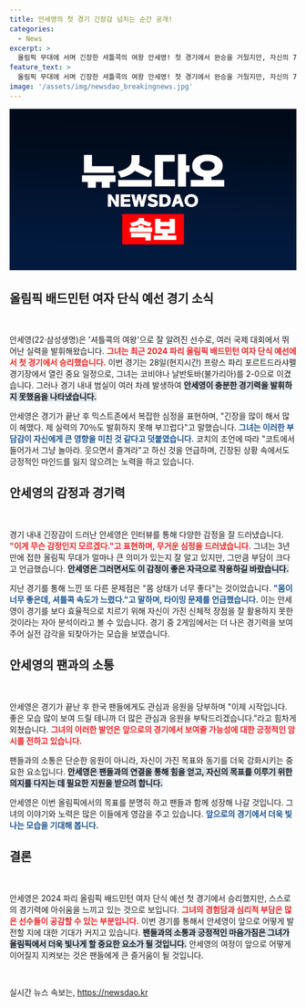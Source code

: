```yaml
---
title: 안세영의 첫 경기 긴장감 넘치는 순간 공개!
categories:
  - News
excerpt: >
  올림픽 무대에 서며 긴장한 셔틀콕의 여왕 안세영! 첫 경기에서 완승을 거뒀지만, 자신의 70%도 발휘하지 못한 안세영의 복잡한 심정을 담았다. 좋은 자극이 되길 바라는 그녀의 향후 경기에 기대감이 모인다!
feature_text: >
  올림픽 무대에 서며 긴장한 셔틀콕의 여왕 안세영! 첫 경기에서 완승을 거뒀지만, 자신의 70%도 발휘하지 못한 안세영의 복잡한 심정을 담았다. 좋은 자극이 되길 바라는 그녀의 향후 경기에 기대감이 모인다!
image: '/assets/img/newsdao_breakingnews.jpg'
---
```


<p><img src="/assets/img/newsdao_breakingnews.jpg" alt="implanttips 속보" /></p>

<h2 data-ke-size="size26">올림픽 배드민턴 여자 단식 예선 경기 소식</h2>

<p data-ke-size="size16">&nbsp;</p>

<p>안세영(22·삼성생명)은 '셔틀콕의 여왕'으로 잘 알려진 선수로, 여러 국제 대회에서 뛰어난 실력을 발휘해왔습니다. <b><span style="color: #ee2323;">그녀는 최근 2024 파리 올림픽 배드민턴 여자 단식 예선에서 첫 경기에서 승리했습니다.</span></b> 이번 경기는 28일(현지시간) 프랑스 파리 포르트드라샤펠 경기장에서 열린 중요 일정으로, 그녀는 코비야나 날반토바(불가리아)를 2-0으로 이겼습니다. 그러나 경기 내내 범실이 여러 차례 발생하여 <b><span style="background-color: #21538527;">안세영이 충분한 경기력을 발휘하지 못했음을 나타냈습니다.</span></b></p>

<p>안세영은 경기가 끝난 후 믹스트존에서 복잡한 심정을 표현하며, "긴장을 많이 해서 많이 헤맸다. 제 실력의 70％도 발휘하지 못해 부끄럽다"고 말했습니다. <b><span style="color: #1a5490;">그녀는 이러한 부담감이 자신에게 큰 영향을 미친 것 같다고 덧붙였습니다.</span></b> 코치의 조언에 따라 "코트에서 들어가서 그냥 놀아라. 웃으면서 즐겨라"고 하신 것을 언급하며, 긴장된 상황 속에서도 긍정적인 마인드를 잃지 않으려는 노력을 하고 있습니다. </p>

<h2 data-ke-size="size26">안세영의 감정과 경기력</h2>

<p data-ke-size="size16">&nbsp;</p>

<p>경기 내내 긴장감이 드러난 안세영은 인터뷰를 통해 다양한 감정을 잘 드러냈습니다. <b><span style="color: #ee2323;">"이게 무슨 감정인지 모르겠다."고 표현하며, 무거운 심정을 드러냈습니다.</span></b> 그녀는 3년 만에 접한 올림픽 무대가 얼마나 큰 의미가 있는지 잘 알고 있지만, 그만큼 부담이 크다고 언급했습니다. <b><span style="background-color: #21538527;">안세영은 그러면서도 이 감정이 좋은 자극으로 작용하길 바랐습니다.</span></b></p>

<p>지난 경기를 통해 느낀 또 다른 문제점은 "몸 상태가 너무 좋다"는 것이었습니다. <b><span style="color: #1a5490;">"몸이 너무 좋은데, 셔틀콕 속도가 느렸다."고 말하며, 타이밍 문제를 언급했습니다.</span></b> 이는 안세영이 경기를 보다 효율적으로 치르기 위해 자신이 가진 신체적 장점을 잘 활용하지 못한 것이라는 자아 분석이라고 볼 수 있습니다. 경기 중 2게임에서는 더 나은 경기력을 보여주어 실전 감각을 되찾아가는 모습을 보였습니다.</p>

<h2 data-ke-size="size26">안세영의 팬과의 소통</h2>

<p data-ke-size="size16">&nbsp;</p>

<p>안세영은 경기가 끝난 후 한국 팬들에게도 관심과 응원을 당부하며 "이제 시작입니다. 좋은 모습 많이 보여 드릴 테니까 더 많은 관심과 응원을 부탁드리겠습니다."라고 힘차게 외쳤습니다. <b><span style="color: #ee2323;">그녀의 이러한 발언은 앞으로의 경기에서 보여줄 가능성에 대한 긍정적인 암시를 전하고 있습니다.</span></b></p>

<p>팬들과의 소통은 단순한 응원이 아니라, 자신이 가진 목표와 동기를 더욱 강화시키는 중요한 요소입니다. <b><span style="background-color: #21538527;">안세영은 팬들과의 연결을 통해 힘을 얻고, 자신의 목표를 이루기 위한 의지를 다지는 데 필요한 지원을 받으려 합니다.</span></b></p>

<p>안세영은 이번 올림픽에서의 목표를 분명히 하고 팬들과 함께 성장해 나갈 것입니다. 그녀의 이야기와 노력은 많은 이들에게 영감을 주고 있습니다. <b><span style="color: #1a5490;">앞으로의 경기에서 더욱 빛나는 모습을 기대해 봅니다.</span></b></p>

<h2 data-ke-size="size26">결론</h2>

<p data-ke-size="size16">&nbsp;</p>

<p>안세영은 2024 파리 올림픽 배드민턴 여자 단식 예선 첫 경기에서 승리했지만, 스스로의 경기력에 아쉬움을 느끼고 있는 것으로 보입니다. <b><span style="color: #ee2323;">그녀의 경험담과 심리적 부담은 많은 선수들이 공감할 수 있는 부분입니다.</span></b> 이번 경기를 통해서 안세영이 앞으로 어떻게 발전할 지에 대한 기대가 커지고 있습니다. <b><span style="background-color: #21538527;">팬들과의 소통과 긍정적인 마음가짐은 그녀가 올림픽에서 더욱 빛나게 할 중요한 요소가 될 것입니다.</span></b> 안세영의 여정이 앞으로 어떻게 이어질지 지켜보는 것은 팬들에게 큰 즐거움이 될 것입니다. </p>

<p data-ke-size="size16">&nbsp;</p>
실시간 뉴스 속보는, <a href="https://newsdao.kr" rel="dofollow">https://newsdao.kr</a>


